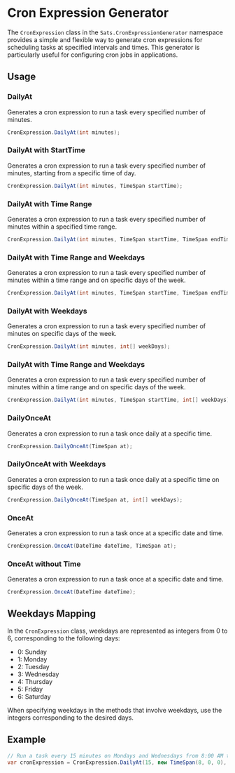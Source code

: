 # Cron Expression Generator

The `CronExpression` class in the `Sats.CronExpressionGenerator` namespace provides a simple and flexible way to generate cron expressions for scheduling tasks at specified intervals and times. This generator is particularly useful for configuring cron jobs in applications.

## Usage

### DailyAt

Generates a cron expression to run a task every specified number of minutes.

```csharp
CronExpression.DailyAt(int minutes);
```

### DailyAt with StartTime

Generates a cron expression to run a task every specified number of minutes, starting from a specific time of day.

```csharp
CronExpression.DailyAt(int minutes, TimeSpan startTime);
```

### DailyAt with Time Range

Generates a cron expression to run a task every specified number of minutes within a specified time range.

```csharp
CronExpression.DailyAt(int minutes, TimeSpan startTime, TimeSpan endTime);
```

### DailyAt with Time Range and Weekdays

Generates a cron expression to run a task every specified number of minutes within a time range and on specific days of the week.

```csharp
CronExpression.DailyAt(int minutes, TimeSpan startTime, TimeSpan endTime, int[] weekDays);
```

### DailyAt with Weekdays

Generates a cron expression to run a task every specified number of minutes on specific days of the week.

```csharp
CronExpression.DailyAt(int minutes, int[] weekDays);
```

### DailyAt with Time Range and Weekdays

Generates a cron expression to run a task every specified number of minutes within a time range and on specific days of the week.

```csharp
CronExpression.DailyAt(int minutes, TimeSpan startTime, int[] weekDays);
```

### DailyOnceAt

Generates a cron expression to run a task once daily at a specific time.

```csharp
CronExpression.DailyOnceAt(TimeSpan at);
```

### DailyOnceAt with Weekdays

Generates a cron expression to run a task once daily at a specific time on specific days of the week.

```csharp
CronExpression.DailyOnceAt(TimeSpan at, int[] weekDays);
```

### OnceAt

Generates a cron expression to run a task once at a specific date and time.

```csharp
CronExpression.OnceAt(DateTime dateTime, TimeSpan at);
```

### OnceAt without Time

Generates a cron expression to run a task once at a specific date and time.

```csharp
CronExpression.OnceAt(DateTime dateTime);
```

## Weekdays Mapping

In the `CronExpression` class, weekdays are represented as integers from 0 to 6, corresponding to the following days:

- 0: Sunday
- 1: Monday
- 2: Tuesday
- 3: Wednesday
- 4: Thursday
- 5: Friday
- 6: Saturday

When specifying weekdays in the methods that involve weekdays, use the integers corresponding to the desired days.

## Example

```csharp
// Run a task every 15 minutes on Mondays and Wednesdays from 8:00 AM to 5:00 PM
var cronExpression = CronExpression.DailyAt(15, new TimeSpan(8, 0, 0), new TimeSpan(17, 0, 0), new int[] { 1, 3 });
```


